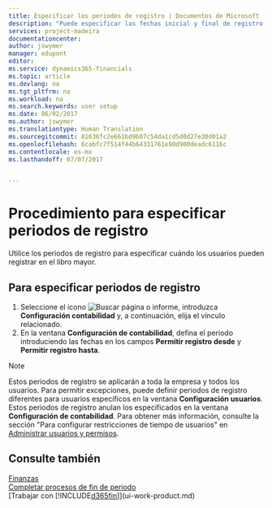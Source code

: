 ```yaml
---
title: Especificar los periodos de registro | Documentos de Microsoft
description: "Puede especificar las fechas inicial y final de registro para configurar cuándo pueden los usuarios hacer registros en la contabilidad."
services: project-madeira
documentationcenter: 
author: jswymer
manager: edupont
editor: 
ms.service: dynamics365-financials
ms.topic: article
ms.devlang: na
ms.tgt_pltfrm: na
ms.workload: na
ms.search.keywords: user setup
ms.date: 06/02/2017
ms.author: jswymer
ms.translationtype: Human Translation
ms.sourcegitcommit: 81636fc2e661bd9b07c54da1cd5d0d27e30d01a2
ms.openlocfilehash: 6cabfc7f514f44b64331761e90d900deadc6116c
ms.contentlocale: es-mx
ms.lasthandoff: 07/07/2017


---
```

# <a name="how-to-specify-posting-periods"></a>Procedimiento para especificar periodos de registro
Utilice los periodos de registro para especificar cuándo los usuarios pueden registrar en el libro mayor.  

## <a name="to-specify-posting-periods"></a>Para especificar periodos de registro
1. Seleccione el icono ![Buscar página o informe](media/ui-search/search_small.png "icono Buscar página o informe"), introduzca **Configuración contabilidad** y, a continuación, elija el vínculo relacionado.  
2. En la ventana **Configuración de contabilidad**, defina el periodo introduciendo las fechas en los campos **Permitir registro desde** y **Permitir registro hasta**.  

> [!NOTE]  
>   Estos periodos de registro se aplicarán a toda la empresa y todos los usuarios. Para permitir excepciones, puede definir periodos de registro diferentes para usuarios específicos en la ventana **Configuración usuarios**. Estos periodos de registro anulan los especificados en la ventana **Configuración de contabilidad**. Para obtener más información, consulte la sección "Para configurar restricciones de tiempo de usuarios" en [Administrar usuarios y permisos](ui-how-users-permissions.md).

## <a name="see-also"></a>Consulte también
[Finanzas](finance.md)  
[Completar procesos de fin de periodo](year-how-complete-period-end-processes.md)  
[Trabajar con [!INCLUDE[d365fin](includes/d365fin_md.md)]](ui-work-product.md)

